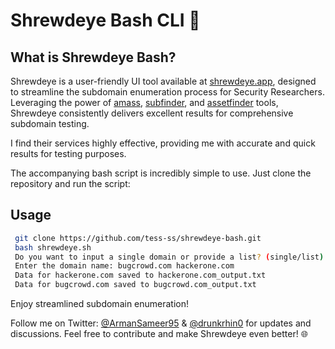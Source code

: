 # Shrewdeye Bash CLI 🚀

## What is Shrewdeye Bash?
Shrewdeye is a user-friendly UI tool available at [shrewdeye.app](https://shrewdeye.app/), designed to streamline the subdomain enumeration process for Security Researchers. Leveraging the power of [amass](https://github.com/owasp-amass/amass), [subfinder](https://github.com/projectdiscovery/subfinder), and [assetfinder](https://github.com/tomnomnom/assetfinder) tools, Shrewdeye consistently delivers excellent results for comprehensive subdomain testing.

I find their services highly effective, providing me with accurate and quick results for testing purposes.

The accompanying bash script is incredibly simple to use. Just clone the repository and run the script:

## Usage

```bash
 git clone https://github.com/tess-ss/shrewdeye-bash.git
 bash shrewdeye.sh
 Do you want to input a single domain or provide a list? (single/list): list
 Enter the domain name: bugcrowd.com hackerone.com
 Data for hackerone.com saved to hackerone.com_output.txt
 Data for bugcrowd.com saved to bugcrowd.com_output.txt
```

Enjoy streamlined subdomain enumeration!

Follow me on Twitter: [@ArmanSameer95](https://twitter.com/ArmanSameer95) & [@drunkrhin0](https://twitter.com/drunkrhin0) for updates and discussions. Feel free to contribute and make Shrewdeye even better! 🌐
